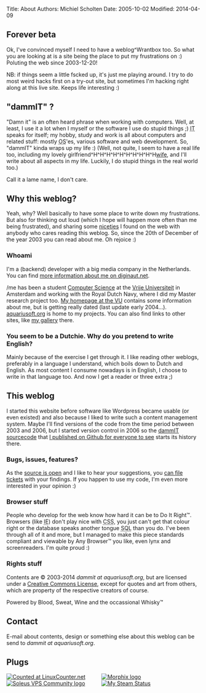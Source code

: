 Title: About
Authors: Michiel Scholten
Date: 2005-10-02
Modified: 2014-04-09

<!--
	2005-10-02
	0.3.05
-->

<h2>Forever beta</h2>
<p>Ok, I've convinced myself I need to have a weblog^Wrantbox too. So what you are looking at is a site being the place to put my frustrations on :) Poluting the web since 2003-12-20!</p>
<p>NB: if things seem a little fscked up, it's just me playing around. I try to do most weird hacks first on a try-out site, but sometimes I'm hacking right along at this live site. Keeps life interesting :)</p>


<h2>"dammIT" ?</h2>
<p>"Damn it" is an often heard phrase when working with computers. Well, at least, I use it a lot when I myself or the software I use do stupid things ;) <acronym title="Information Technology">IT</acronym> speaks for itself; my hobby, study and work is all about computers and related stuff: mostly <acronym title="Operating System">OS</acronym>'es, various software and web development. So, "dammIT" kinda wraps up my life :) (Well, not quite, I seem to have a real life too, including my lovely girlfriend^H^H^H^H^H^H^H^H^H^H<a href="http://inekemichiel.nl">wife</a>, and I'll write about all aspects in my life. Luckily, I do stupid things in the real world too.)</p>
<p>Call it a lame name, I don't care.</p>


<h2>Why this weblog?</h2>
<p>Yeah, why? Well basically to have some place to write down my frustrations. But also for thinking out loud (which I hope will happen more often than me being frustrated), and sharing some <a href="/m">niceties</a> I found on the web with anybody who cares reading this weblog. So, since the 20th of December of the year 2003 you can read about me. Oh rejoice :)</p>

<h3>Whoami</h3>
<p>I'm a (backend) developer with a big media company in the Netherlands. You can find <a href="http://diginaut.net">more information about me on diginaut.net</a>.</p>

<p>/me has been a student <a href="http://www.cs.vu.nl/">Computer Science</a> at the <a href="http://www.vu.nl/">Vrije Universiteit</a> in Amsterdam and working with the Royal Dutch Navy, where I did my Master research project too. <a href="http://www.cs.vu.nl/~mbscholt/">My homepage at the VU</a> contains some information about me, but is getting really dated (last update early 2004...). <a href="http://aquariusoft.org/">aquariusoft.org</a> is home to my projects. You can also find links to other sites, like <a href="http://aquariusoft.org/photos">my gallery</a> there.</p>

<h3>You seem to be a Dutchie. Why do you pretend to write English?</h3>
<p>Mainly because of the exercise I get through it. I like reading other weblogs, preferably in a language I understand, which boils down to Dutch and English. As most content I consume nowadays is in English, I choose to write in that language too. And now I get a reader or three extra ;)</p>


<h2>This weblog</h2>
<p>I started this website before software like Wordpress became usable (or even existed) and also because I liked to write such a content management system. Maybe I'll find versions of the code from the time period between 2003 and 2006, but I started version control in 2006 so the <a href="https://github.com/aquatix/dammit">dammIT sourcecode</a> that <a href="">I published on Github for everyone to see</a> starts its history there.</p>

<h3>Bugs, issues, features?</h3>
<p>As the <a href="https://github.com/aquatix/dammit">source is open</a> and I like to hear your suggestions, you <a href="https://github.com/aquatix/dammit/issues">can file tickets</a> with your findings. If you happen to use my code, I'm even more interested in your opinion :)</p>

<h3 id="browser">Browser stuff</h3>
<p>People who develop for the web know how hard it can be to Do It Right&trade;. Browsers (like <acronym title="Internet Exploder">IE</acronym>) don't play nice with <acronym title="Cascading Style Sheets">CSS</acronym>, you just can't get that colour right or the database speaks another tongue <acronym title="Structured Query Language (database language)">SQL</acronym> than you do. I've been through all of it and more, but I managed to make this piece standards compliant and viewable by Any Browser&trade; you like, even lynx and screenreaders. I'm quite proud :)</p>

<h3>Rights stuff</h3>
<p>Contents are &copy; 2003-2014 <i>dammit at aquariusoft.org</i>, but are licensed under a <a href="http://creativecommons.org/licenses/by-nc-sa/2.0/">Creative Commons License</a>, except for quotes and art from others, which are property of the respective creators of course.</p>
<p>Powered by Blood, Sweat, Wine and the occassional Whisky&trade;</p>


<h2>Contact</h2>
<p>E-mail about contents, design or something else about this weblog can be send to <i>dammit at aquariusoft.org</i>.</p>


<h2>Plugs</h2>
<!--
<div id="whitebox">
	<a href="http://counter.li.org/"><img src="images/317356.gif" alt="Counted at Li.org" title="Counted as Linux user #317356"/></a>
	<a href="http://www.morphix.org/"><img src="images/morphix_logo.gif" alt="Morphix logo" title="Official Morphix fan"/></a>
</div>
-->

<div class="embeddedobject">

<div style="width: 49%; float: left">
<!--<div class="content-image"><div><a href="http://counter.li.org/"><img title="Counted as Linux user #317356" src="/images/logos/317356.png" alt="Counted at Li.org" /></a></div></div>-->
<div class="content-image"><div><a href="https://linuxcounter.net/user/317356.html"><img title="Counted as Linux user #317356" src="https://linuxcounter.net/cert/317356.png" alt="Counted at LinuxCounter.net" /></a></div></div>
<div class="content-image"><div><a href="http://soleus.nu/"><img src="/images/content/soleus.png" alt="Soleus VPS Community logo" title="Soleus VPS Community" /></a></div></div>
</div>
<div style="width: 49%; float: left;">
<div class="content-image"><div><a href="http://morphix.org/"><img title="Official Morphix fan" src="/images/logos/morphix_logo.gif" alt="Morphix logo" /></a></div></div>
</div>
<div class="content-image"><div><a href="http://steamcommunity.com/id/aquariusoft"><img title="My Steam Profile and status" src="http://steamprofile.com/steam/profile/steamprofile/aquariusoft.png" alt="My Steam Status" /></a></div></div>
<br style="clear: both;" />

</div>
